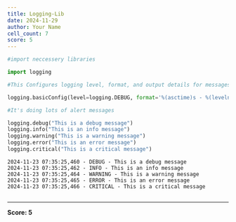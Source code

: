 ```yaml
---
title: Logging-Lib
date: 2024-11-29
author: Your Name
cell_count: 7
score: 5
---
```


```python
#import neccessery libraries
```


```python
import logging
```


```python
#This Configures logging level, format, and output details for messages.
```


```python
logging.basicConfig(level=logging.DEBUG, format='%(asctime)s - %(levelname)s - %(message)s')
```


```python
#It's doing lots of alert messages
```


```python
logging.debug("This is a debug message")
logging.info("This is an info message")
logging.warning("This is a warning message")
logging.error("This is an error message")
logging.critical("This is a critical message")
```

    2024-11-23 07:35:25,460 - DEBUG - This is a debug message
    2024-11-23 07:35:25,462 - INFO - This is an info message
    2024-11-23 07:35:25,464 - WARNING - This is a warning message
    2024-11-23 07:35:25,465 - ERROR - This is an error message
    2024-11-23 07:35:25,466 - CRITICAL - This is a critical message



```python

```


---
**Score: 5**
